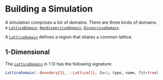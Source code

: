 # Building a Simulation

A simulation comprises a list of domains. There are three kinds of domains: a [`LatticeDomain`](@ref), [`NondispersiveDomain`](@ref), [`DispersiveDomain`](@ref).

A [`LatticeDomain`](@ref) defines a region that shares a common lattice.

## 1-Dimensional

The [`LatticeDomain`](@ref) in 1-D has the following signature:

````JULIA
LatticeDomain(::Boundary{1}, ::Lattice{1}, [n=1; type, name, fit=true) -> domain
````
